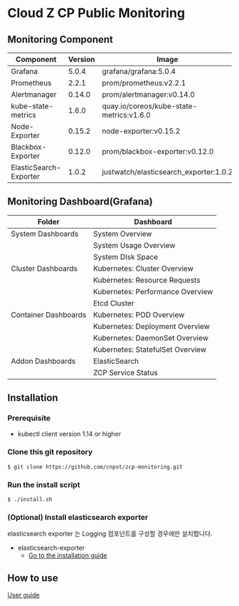 # Cloud Z CP Public Monitoring

## Monitoring Component

| Component        | Version           | Image  |
| ------------- |-------------|-----|
|Grafana| 5.0.4 |grafana/grafana:5.0.4
|Prometheus|  2.2.1 |prom/prometheus:v2.2.1
|Alertmanager|  0.14.0  |prom/alertmanager:v0.14.0
|kube-state-metrics| 1.6.0 |quay.io/coreos/kube-state-metrics:v1.6.0
|Node-Exporter| 0.15.2  |node-exporter:v0.15.2
|Blackbox-Exporter| 0.12.0  |prom/blackbox-exporter:v0.12.0
|ElasticSearch-Exporter| 1.0.2  |justwatch/elasticsearch_exporter:1.0.2

## Monitoring Dashboard(Grafana)

| Folder| Dashboard        | 
|------------- |-------------|
|System Dashboards|System Overview |Worker Node System Metric|
|                 |System Usage Overview|  
|                 |System DIsk Space|  
|Cluster Dashboards|Kubernetes: Cluster Overview |
|                  |Kubernetes: Resource Requests|
|                  |Kubernetes: Performance Overview|
|                  |Etcd Cluster|
|Container Dashboards|Kubernetes: POD Overview|
|                    |Kubernetes: Deployment Overview|
|                    |Kubernetes: DaemonSet Overview|
|                    |Kubernetes: StatefulSet Overview|
|Addon Dashboards|ElasticSearch|
|                |ZCP Service Status|

## Installation

### Prerequisite

* kubectl client version 1.14 or higher

### Clone this git repository

```
$ git clone https://github.com/cnpst/zcp-monitoring.git
```

### Run the install script

```
$ ./install.sh
```

### (Optional) Install elasticsearch exporter

elasticsearch exporter 는 Logging 컴포넌트를 구성할 경우에만 설치합니다.

* elasticsearch-exporter
  * [Go to the installation guide](exporters/elasticsearch-exporter/README.md)

## How to use

[User guide](https://support.cloudz.co.kr/support/solutions/articles/42000042547-%EB%AA%A8%EB%8B%88%ED%84%B0%EB%A7%81-%EC%A1%B0%ED%9A%8C-cluster-admin-)